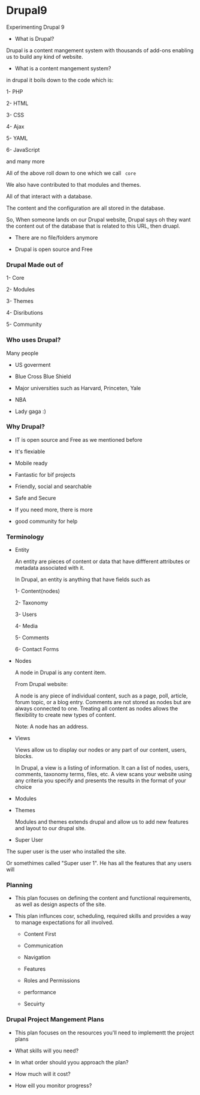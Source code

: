 # Drupal9

Experimenting Drupal 9 


- What is Drupal? 

Drupal is a content mangement system with thousands of add-ons enabling us to build any kind of website. 

- What is a content mangement system? 

in drupal it boils down to the code which is:

1- PHP

2- HTML

3- CSS

4- Ajax

5- YAML 

6- JavaScript

and many more

All of the above roll down to one which we call <code> core </code>

We also have contributed to that modules and themes. 


All of that interact with a database. 

The content and the configuration are all stored in the database. 

So, When someone lands on our Drupal website, Drupal says oh they want the content out of the database that is related to this URL, then druapl.

- There are no file/folders anymore

- Drupal is open source and Free

### Drupal Made out of

1- Core

2- Modules

3- Themes

4- Disributions

5- Community

### Who uses Drupal?

Many people

- US goverment

- Blue Cross Blue Shield

- Major universities such as Harvard, Princeten, Yale

- NBA

- Lady gaga :)



### Why Drupal? 

- IT is open source and Free as we mentioned before

- It's flexiable 

- Mobile ready 

- Fantastic for bif projects

- Friendly, social and searchable

- Safe and Secure

- If you need more, there is more

- good community for help


### Terminology


- Entity

    An entity are pieces of content or data that have diffferent attributes or metadata associated with it. 

    In Drupal, an entity is anything that have fields such as

    1- Content(nodes)

    2- Taxonomy

    3- Users

    4- Media 

    5- Comments

    6- Contact Forms

- Nodes

    A node in Drupal is any content item.

    From Drupal website:

    A node is any piece of individual content, such as a page, poll, article, forum topic, or a blog entry. Comments are not stored as nodes but are always connected to one. Treating all content as nodes allows the flexibility to create new types of content.

    Note: A node has an address. 

- Views

    Views allow us to display our nodes or any part of our content, users, blocks.

    In Drupal, a view is a listing of information. It can a list of nodes, users, comments, taxonomy terms, files, etc. A view scans your website using any criteria you specify and presents the results in the format of your choice

- Modules 
- Themes

    Modules and themes extends drupal and allow us to add new features and layout to our drupal site.

- Super User

The super user is the user who installed the site.

Or somethimes called "Super user 1". He has all the features that any users will


### Planning

- This plan focuses on defining the content and functiional  requirements, as well as design aspects of the site.

- This plan influnces cosr, scheduling, required skills and provides a way to manage expectations for all involved. 

    - Content First

    - Communication

    - Navigation

    - Features

    - Roles and Permissions

    - performance

    - Secuirty 


### Drupal Project Mangement Plans

- This plan focuses on the resources you'll need to implementt the project plans


- What skills will you need?

- In what order should yyou approach the plan?

- How much will it cost?

- How eill you monitor progress? 

